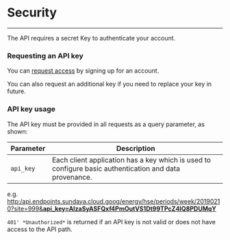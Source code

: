 # Security
---

The API requires a secret Key to authenticate your account. 

### Requesting an API key

You can [request access](mailto:admin@api.sundaya.com) by signing up for an account. 

You can also request an additional key if you need to replace your key in future.

### API key usage

The API key must be provided in all requests as a query parameter, as shown:

Parameter | Description 
--- | --- 
`api_key` | Each client application has a key which is used to configure basic authentication and data provenance. 

e.g. [http:/api.endpoints.sundaya.cloud.goog/energy/hse/periods/week/20190210?site=999&**api_key=AIzaSyASFQxf4PmOutVS1Dt99TPcZ4IQ8PDUMqY**](http:/api.endpoints.sundaya.cloud.goog/energy/hse/periods/week/20190210?site=999&api_key=AIzaSyASFQxf4PmOutVS1Dt99TPcZ4IQ8PDUMqY)

`401' *Unauthorized*` is returned if an API key is not valid or does not have access to the API path.







